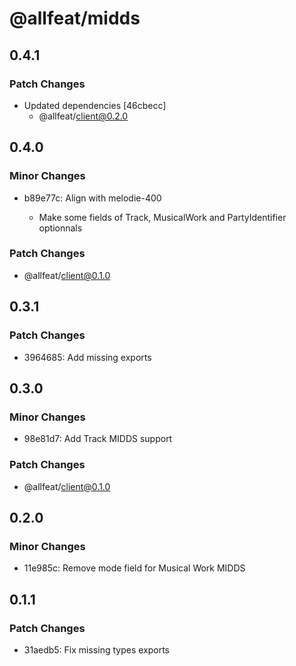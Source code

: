 # @allfeat/midds

## 0.4.1

### Patch Changes

- Updated dependencies [46cbecc]
  - @allfeat/client@0.2.0

## 0.4.0

### Minor Changes

- b89e77c: Align with melodie-400

  - Make some fields of Track, MusicalWork and PartyIdentifier optionnals

### Patch Changes

- @allfeat/client@0.1.0

## 0.3.1

### Patch Changes

- 3964685: Add missing exports

## 0.3.0

### Minor Changes

- 98e81d7: Add Track MIDDS support

### Patch Changes

- @allfeat/client@0.1.0

## 0.2.0

### Minor Changes

- 11e985c: Remove mode field for Musical Work MIDDS

## 0.1.1

### Patch Changes

- 31aedb5: Fix missing types exports
